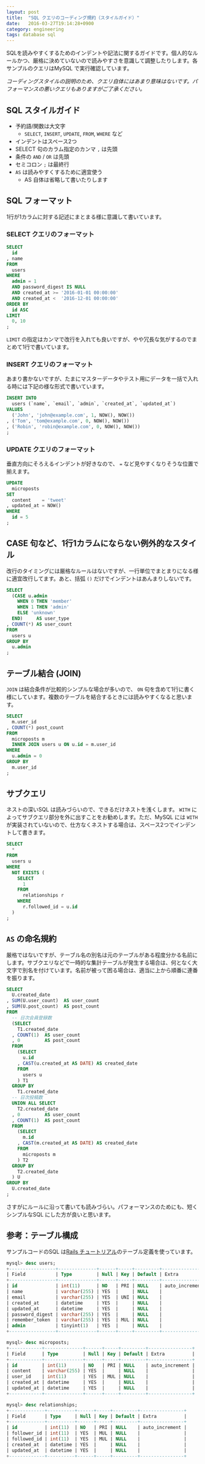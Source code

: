```yaml
---
layout: post
title:  "SQL クエリのコーディング規約（スタイルガイド）"
date:   2016-03-27T19:14:28+0900
category: engineering
tags: database sql
---
```


SQLを読みやすくするためのインデントや記法に関するガイドです。個人的なルールかつ、厳格に決めていないので読みやすさを意識して調整したりします。各サンプルのクエリはMySQL で実行確認しています。

_コーディングスタイルの説明のため、クエリ自体にはあまり意味はないです。パフォーマンスの悪いクエリもありますがご了承ください。_

## SQL スタイルガイド

- 予約語/関数は大文字
    - `SELECT`, `INSERT`, `UPDATE`, `FROM`, `WHERE` など
- インデントはスペース2つ
- SELECT 句のカラム指定のカンマ `,` は先頭
- 条件の `AND` / `OR` は先頭
- セミコロン `;` は最終行
- `AS` は読みやすくするために適宜使う
    - AS 自体は省略して書いたりします

## SQL フォーマット

1行が1カラムに対する記述にまとまる様に意識して書いています。

### SELECT クエリのフォーマット

```sql
SELECT
  id
, name
FROM
  users
WHERE
  admin = 1
  AND password_digest IS NULL
  AND created_at >= '2016-01-01 00:00:00'
  AND created_at <  '2016-12-01 00:00:00'
ORDER BY
  id ASC
LIMIT
  0, 10
;
```

`LIMIT` の指定はカンマで改行を入れても良いですが、やや冗長な気がするのでまとめて1行で書いています。

### INSERT クエリのフォーマット

あまり書かないですが、たまにマスターデータやテスト用にデータを一括で入れる時には下記の様な形式で書いています。

```sql
INSERT INTO
  users (`name`, `email`, `admin`, `created_at`, `updated_at`)
VALUES
  ('John', 'john@example.com', 1, NOW(), NOW())
, ('Tom', 'tom@example.com', 0, NOW(), NOW())
, ('Robin', 'robin@example.com', 0, NOW(), NOW())
;
```

### UPDATE クエリのフォーマット

垂直方向にそろえるインデントが好きなので、 `=` など見やすくなりそうな位置で揃えます。

```sql
UPDATE
  microposts
SET
  content    = 'tweet'
, updated_at = NOW()
WHERE
  id = 5
;
```

## CASE 句など、1行1カラムにならない例外的なスタイル

改行のタイミングには厳格なルールはないですが、一行単位でまとまりになる様に適宜改行してます。あと、括弧 `()` だけでインデントはあんまりしないです。

```sql
SELECT
  (CASE u.admin
    WHEN 0 THEN 'member'
    WHEN 1 THEN 'admin'
    ELSE 'unknown'
  END)     AS user_type
, COUNT(*) AS user_count
FROM
  users u
GROUP BY
  u.admin
;
```

## テーブル結合 (JOIN)

`JOIN` は結合条件が比較的シンプルな場合が多いので、 `ON` 句を含めて1行に書く様にしています。複数のテーブルを結合するときには読みやすくなると思います。

```sql
SELECT
  m.user_id
, COUNT(*) post_count
FROM
  microposts m
  INNER JOIN users u ON u.id = m.user_id
WHERE
  u.admin = 0
GROUP BY
  m.user_id
;
```


## サブクエリ

ネストの深いSQL は読みづらいので、できるだけネストを浅くします。 `WITH` によってサブクエリ部分を外に出すことをお勧めします。ただ、MySQL には `WITH` が実装されていないので、仕方なくネストする場合は、スペース2つでインデントして書きます。

```sql
SELECT
  *
FROM
  users u
WHERE
  NOT EXISTS (
    SELECT
      1
    FROM
      relationships r
    WHERE
      r.followed_id = u.id
  )
;
```

## `AS` の命名規約

厳格ではないですが、テーブル名の別名は元のテーブルがある程度分かる名前にします。サブクエリなどで一時的な集計テーブルが発生する場合は、何となく大文字で別名を付けています。名前が被って困る場合は、適当に上から順番に連番を振ります。

```sql
SELECT
  U.created_date
, SUM(U.user_count)  AS user_count
, SUM(U.post_count)  AS post_count
FROM
  -- 日次会員登録数
  (SELECT
    T1.created_date
  , COUNT(1)  AS user_count
  , 0         AS post_count
  FROM
    (SELECT
      u.id
    , CAST(u.created_at AS DATE) AS created_date
    FROM
      users u
    ) T1
  GROUP BY
    T1.created_date
  -- 日次投稿数
  UNION ALL SELECT
    T2.created_date
  , 0         AS user_count
  , COUNT(1)  AS post_count
  FROM
    (SELECT
      m.id
    , CAST(m.created_at AS DATE) AS created_date
    FROM
      microposts m
    ) T2
  GROUP BY
    T2.created_date
  ) U
GROUP BY
  U.created_date
;
```

さすがにルールに沿って書いても読みづらい。パフォーマンスのためにも、短くシンプルなSQL にした方が良いと思います。

## 参考：テーブル構成

サンプルコードのSQL は[Rails チュートリアル](http://railstutorial.jp/)のテーブル定義を使っています。

```sql
mysql> desc users;
+-----------------+--------------+------+-----+---------+----------------+
| Field           | Type         | Null | Key | Default | Extra          |
+-----------------+--------------+------+-----+---------+----------------+
| id              | int(11)      | NO   | PRI | NULL    | auto_increment |
| name            | varchar(255) | YES  |     | NULL    |                |
| email           | varchar(255) | YES  | UNI | NULL    |                |
| created_at      | datetime     | YES  |     | NULL    |                |
| updated_at      | datetime     | YES  |     | NULL    |                |
| password_digest | varchar(255) | YES  |     | NULL    |                |
| remember_token  | varchar(255) | YES  | MUL | NULL    |                |
| admin           | tinyint(1)   | YES  |     | NULL    |                |
+-----------------+--------------+------+-----+---------+----------------+

mysql> desc microposts;
+------------+--------------+------+-----+---------+----------------+
| Field      | Type         | Null | Key | Default | Extra          |
+------------+--------------+------+-----+---------+----------------+
| id         | int(11)      | NO   | PRI | NULL    | auto_increment |
| content    | varchar(255) | YES  |     | NULL    |                |
| user_id    | int(11)      | YES  | MUL | NULL    |                |
| created_at | datetime     | YES  |     | NULL    |                |
| updated_at | datetime     | YES  |     | NULL    |                |
+------------+--------------+------+-----+---------+----------------+

mysql> desc relationships;
+-------------+----------+------+-----+---------+----------------+
| Field       | Type     | Null | Key | Default | Extra          |
+-------------+----------+------+-----+---------+----------------+
| id          | int(11)  | NO   | PRI | NULL    | auto_increment |
| follower_id | int(11)  | YES  | MUL | NULL    |                |
| followed_id | int(11)  | YES  | MUL | NULL    |                |
| created_at  | datetime | YES  |     | NULL    |                |
| updated_at  | datetime | YES  |     | NULL    |                |
+-------------+----------+------+-----+---------+----------------+
```
